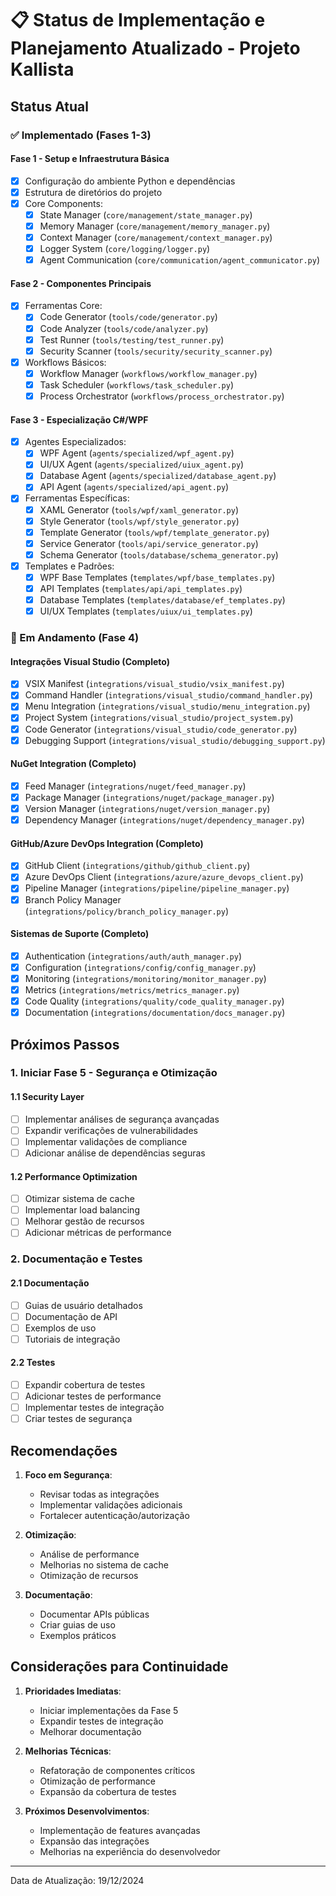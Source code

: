 # 📋 Status de Implementação e Planejamento Atualizado - Projeto Kallista

## Status Atual

### ✅ Implementado (Fases 1-3)

#### Fase 1 - Setup e Infraestrutura Básica
- [x] Configuração do ambiente Python e dependências
- [x] Estrutura de diretórios do projeto
- [x] Core Components:
  - [x] State Manager (`core/management/state_manager.py`)
  - [x] Memory Manager (`core/management/memory_manager.py`)
  - [x] Context Manager (`core/management/context_manager.py`)
  - [x] Logger System (`core/logging/logger.py`)
  - [x] Agent Communication (`core/communication/agent_communicator.py`)

#### Fase 2 - Componentes Principais
- [x] Ferramentas Core:
  - [x] Code Generator (`tools/code/generator.py`)
  - [x] Code Analyzer (`tools/code/analyzer.py`)
  - [x] Test Runner (`tools/testing/test_runner.py`)
  - [x] Security Scanner (`tools/security/security_scanner.py`)

- [x] Workflows Básicos:
  - [x] Workflow Manager (`workflows/workflow_manager.py`)
  - [x] Task Scheduler (`workflows/task_scheduler.py`)
  - [x] Process Orchestrator (`workflows/process_orchestrator.py`)

#### Fase 3 - Especialização C#/WPF
- [x] Agentes Especializados:
  - [x] WPF Agent (`agents/specialized/wpf_agent.py`)
  - [x] UI/UX Agent (`agents/specialized/uiux_agent.py`)
  - [x] Database Agent (`agents/specialized/database_agent.py`)
  - [x] API Agent (`agents/specialized/api_agent.py`)

- [x] Ferramentas Específicas:
  - [x] XAML Generator (`tools/wpf/xaml_generator.py`)
  - [x] Style Generator (`tools/wpf/style_generator.py`)
  - [x] Template Generator (`tools/wpf/template_generator.py`)
  - [x] Service Generator (`tools/api/service_generator.py`)
  - [x] Schema Generator (`tools/database/schema_generator.py`)

- [x] Templates e Padrões:
  - [x] WPF Base Templates (`templates/wpf/base_templates.py`)
  - [x] API Templates (`templates/api/api_templates.py`)
  - [x] Database Templates (`templates/database/ef_templates.py`)
  - [x] UI/UX Templates (`templates/uiux/ui_templates.py`)

### 🔄 Em Andamento (Fase 4)

#### Integrações Visual Studio (Completo)
- [x] VSIX Manifest (`integrations/visual_studio/vsix_manifest.py`)
- [x] Command Handler (`integrations/visual_studio/command_handler.py`)
- [x] Menu Integration (`integrations/visual_studio/menu_integration.py`)
- [x] Project System (`integrations/visual_studio/project_system.py`)
- [x] Code Generator (`integrations/visual_studio/code_generator.py`)
- [x] Debugging Support (`integrations/visual_studio/debugging_support.py`)

#### NuGet Integration (Completo)
- [x] Feed Manager (`integrations/nuget/feed_manager.py`)
- [x] Package Manager (`integrations/nuget/package_manager.py`)
- [x] Version Manager (`integrations/nuget/version_manager.py`)
- [x] Dependency Manager (`integrations/nuget/dependency_manager.py`)

#### GitHub/Azure DevOps Integration (Completo)
- [x] GitHub Client (`integrations/github/github_client.py`)
- [x] Azure DevOps Client (`integrations/azure/azure_devops_client.py`)
- [x] Pipeline Manager (`integrations/pipeline/pipeline_manager.py`)
- [x] Branch Policy Manager (`integrations/policy/branch_policy_manager.py`)

#### Sistemas de Suporte (Completo)
- [x] Authentication (`integrations/auth/auth_manager.py`)
- [x] Configuration (`integrations/config/config_manager.py`)
- [x] Monitoring (`integrations/monitoring/monitor_manager.py`)
- [x] Metrics (`integrations/metrics/metrics_manager.py`)
- [x] Code Quality (`integrations/quality/code_quality_manager.py`)
- [x] Documentation (`integrations/documentation/docs_manager.py`)

## Próximos Passos

### 1. Iniciar Fase 5 - Segurança e Otimização

#### 1.1 Security Layer
- [ ] Implementar análises de segurança avançadas
- [ ] Expandir verificações de vulnerabilidades
- [ ] Implementar validações de compliance
- [ ] Adicionar análise de dependências seguras

#### 1.2 Performance Optimization
- [ ] Otimizar sistema de cache
- [ ] Implementar load balancing
- [ ] Melhorar gestão de recursos
- [ ] Adicionar métricas de performance

### 2. Documentação e Testes

#### 2.1 Documentação
- [ ] Guias de usuário detalhados
- [ ] Documentação de API
- [ ] Exemplos de uso
- [ ] Tutoriais de integração

#### 2.2 Testes
- [ ] Expandir cobertura de testes
- [ ] Adicionar testes de performance
- [ ] Implementar testes de integração
- [ ] Criar testes de segurança

## Recomendações

1. **Foco em Segurança**:
   - Revisar todas as integrações
   - Implementar validações adicionais
   - Fortalecer autenticação/autorização

2. **Otimização**:
   - Análise de performance
   - Melhorias no sistema de cache
   - Otimização de recursos

3. **Documentação**:
   - Documentar APIs públicas
   - Criar guias de uso
   - Exemplos práticos

## Considerações para Continuidade

1. **Prioridades Imediatas**:
   - Iniciar implementações da Fase 5
   - Expandir testes de integração
   - Melhorar documentação

2. **Melhorias Técnicas**:
   - Refatoração de componentes críticos
   - Otimização de performance
   - Expansão da cobertura de testes

3. **Próximos Desenvolvimentos**:
   - Implementação de features avançadas
   - Expansão das integrações
   - Melhorias na experiência do desenvolvedor

---
Data de Atualização: 19/12/2024